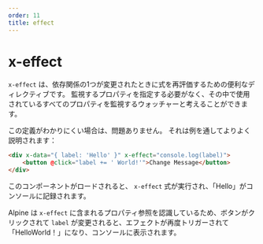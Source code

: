 ```yaml
---
order: 11
title: effect
---
```


# x-effect

<!-- `x-effect` is a useful directive for re-evaluating an expression when one of its dependencies change. You can think of it as a watcher where you don't have to specify what property to watch, it will watch all properties used within it. -->

<!-- If this definition is confusing for you, that's ok. It's better explained through an example: -->

`x-effect` は、依存関係の1つが変更されたときに式を再評価するための便利なディレクティブです。 監視するプロパティを指定する必要がなく、その中で使用されているすべてのプロパティを監視するウォッチャーと考えることができます。

この定義がわかりにくい場合は、問題ありません。 それは例を通してよりよく説明されます：

```html
<div x-data="{ label: 'Hello' }" x-effect="console.log(label)">
    <button @click="label += ' World!'">Change Message</button>
</div>
```

<!-- When this component is loaded, the `x-effect` expression will be run and "Hello" will be logged into the console. -->

<!-- Because Alpine knows about any property references contained within `x-effect`, when the button is clicked and `label` is changed, the effect will be re-triggered and "Hello World!" will be logged to the console. -->

このコンポーネントがロードされると、 `x-effect` 式が実行され、「Hello」がコンソールに記録されます。

Alpine は `x-effect` に含まれるプロパティ参照を認識しているため、ボタンがクリックされて `label` が変更されると、エフェクトが再度トリガーされて「HelloWorld！」になり、コンソールに表示されます。